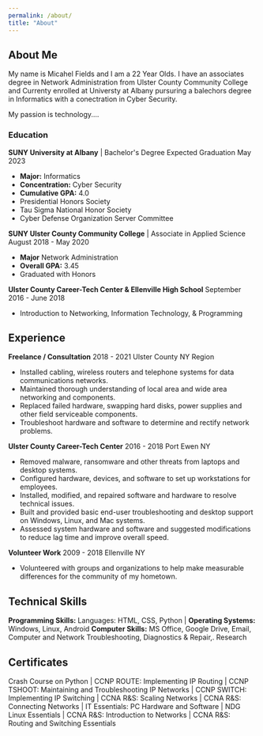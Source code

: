 ```yaml
---
permalink: /about/
title: "About"
---
```

## About Me

My name is Micahel Fields and I am a 22 Year Olds. I have an associates degree in Network Administration from Ulster County Community College and Currenty enrolled at Universty at Albany pursuring a balechors degree in Informatics with a conectration in Cyber Security.

My passion is technology....

### Education

**SUNY University at Albany** | Bachelor's Degree     Expected Graduation May 2023
- **Major:** Informatics
- **Concentration:** Cyber Security
- **Cumulative GPA:** 4.0
- Presidential Honors Society
- Tau Sigma National Honor Society
- Cyber Defense Organization Server Committee

**SUNY Ulster County Community College** | Associate in Applied Science     August 2018 - May 2020
- **Major** Network Administration
- **Overall GPA:** 3.45
- Graduated with Honors

**Ulster County Career-Tech Center & Ellenville High School**     September 2016 - June 2018
- Introduction to Networking, Information Technology, & Programming

## Experience
**Freelance / Consultation**      2018 - 2021
Ulster County NY Region
- Installed cabling, wireless routers and telephone systems for data communications networks.
- Maintained thorough understanding of local area and wide area networking and components.
- Replaced failed hardware, swapping hard disks, power supplies and other field serviceable components.
- Troubleshoot hardware and software to determine and rectify network problems.

**Ulster County Career-Tech Center**      2016 - 2018
Port Ewen NY
- Removed malware, ransomware and other threats from laptops and desktop systems.
- Configured hardware, devices, and software to set up workstations for employees.
- Installed, modified, and repaired software and hardware to resolve technical issues.
- Built and provided basic end-user troubleshooting and desktop support on Windows, Linux, and Mac systems.
- Assessed system hardware and software and suggested modifications to reduce lag time and improve overall speed.

**Volunteer Work**      2009 - 2018
Ellenville NY
- Volunteered with groups and organizations to help make measurable differences for the community of my hometown.

## Technical Skills
**Programming Skills:** Languages: HTML, CSS, Python | **Operating Systems:** Windows, Linux, Android
**Computer Skills:** MS Office, Google Drive, Email, Computer and Network Troubleshooting, Diagnostics & Repair,. Research

## Certificates 
Crash Course on Python | CCNP ROUTE: Implementing IP Routing | CCNP TSHOOT: Maintaining and Troubleshooting IP Networks | CCNP SWITCH: Implementing IP Switching | CCNA R&S: Scaling Networks | CCNA R&S: Connecting Networks | IT Essentials: PC Hardware and Software | NDG Linux Essentials | CCNA R&S: Introduction to Networks | CCNA R&S: Routing and Switching Essentials
